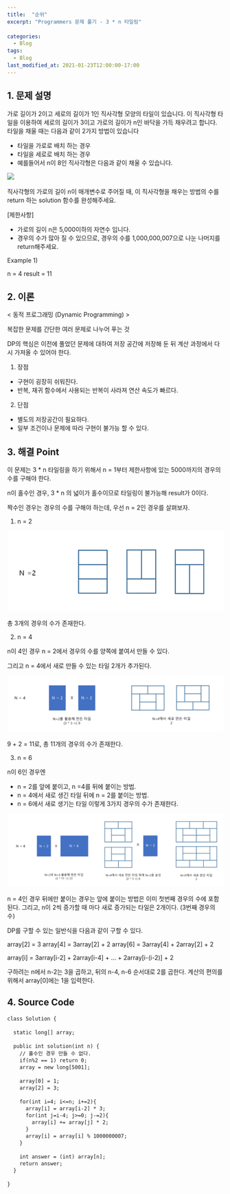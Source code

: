 ```yaml
---
title:  "순위"
excerpt: "Programmers 문제 풀기 - 3 * n 타일링"

categories:
  - Blog
tags:
  - Blog
last_modified_at: 2021-01-23T12:00:00-17:00
---
```


## 1. 문제 설명

가로 길이가 2이고 세로의 길이가 1인 직사각형 모양의 타일이 있습니다. 이 직사각형 타일을 이용하여 세로의 길이가 3이고 가로의 길이가 n인 바닥을 가득 채우려고 합니다. 타일을 채울 때는 다음과 같이 2가지 방법이 있습니다

- 타일을 가로로 배치 하는 경우
- 타일을 세로로 배치 하는 경우
- 예를들어서 n이 8인 직사각형은 다음과 같이 채울 수 있습니다.

![](https://i.imgur.com/zBW7peI.png)


직사각형의 가로의 길이 n이 매개변수로 주어질 때, 이 직사각형을 채우는 방법의 수를 return 하는 solution 함수를 완성해주세요.


[제한사항]

- 가로의 길이 n은 5,000이하의 자연수 입니다.
- 경우의 수가 많아 질 수 있으므로, 경우의 수를 1,000,000,007으로 나눈 나머지를 return해주세요.


Example 1)

n = 4
result = 11


## 2. 이론


< 동적 프로그래밍 (Dynamic Programming) >

  복잡한 문제를 간단한 여러 문제로 나누어 푸는 것  

  DP의 핵심은 이전에 풀었던 문제에 대하여 저장 공간에 저장해 둔 뒤 계산 과정에서 다시 가져올 수 있어야 한다.

1) 장점
  - 구현이 굉장히 쉬워진다.
  - 반복, 재귀 함수에서 사용되는 반복이 사라져 연산 속도가 빠르다.

2) 단점
  - 별도의 저장공간이 필요하다.
  - 일부 조건이나 문제에 따라 구현이 불가능 할 수 있다.


## 3. 해결 Point

  이 문제는 3 * n 타일링을 하기 위해서 n = 1부터 제한사항에 있는 5000까지의 경우의 수를 구해야 한다. 

  n이 홀수인 경우, 3 * n 의 넓이가 홀수이므로 타일링이 불가능해 result가 0이다.

  짝수인 경우는 경우의 수를 구해야 하는데, 우선 n = 2인 경우를 살펴보자.

1) n = 2

![](https://github.com/adrian0220/adrian0220.github.io/blob/master/_src/img/n2.GIF)

  총 3개의 경우의 수가 존재한다.


2) n = 4

  n이 4인 경우 n = 2에서 경우의 수를 양쪽에 붙여서 만들 수 있다.

  그리고 n = 4에서 새로 만들 수 있는 타일 2개가 추가된다.

![](https://github.com/adrian0220/adrian0220.github.io/blob/master/_src/img/n4.GIF)

  9 + 2 = 11로, 총 11개의 경우의 수가 존재한다.


3) n = 6

  n이 6인 경우엔 
- n = 2를 앞에 붙이고, n =4를 뒤에 붙이는 방법.
- n = 4에서 새로 생긴 타일 뒤에 n = 2를 붙이는 방법.
- n = 6에서 새로 생기는 타일
  이렇게 3가지 경우의 수가 존재한다.

![](https://github.com/adrian0220/adrian0220.github.io/blob/master/_src/img/n6.GIF)

  n = 4인 경우 뒤에만 붙이는 경우는 앞에 붙이는 방법은 이미 첫번째 경우의 수에 포함된다.
  그리고, n이 2씩 증가할 때 마다 새로 증가되는 타일은 2개이다. (3번째 경우의 수)

DP를 구할 수 있는 일반식을 다음과 같이 구할 수 있다.

array[2] = 3
array[4] = 3array[2] + 2
array[6] = 3array[4] + 2array[2] + 2

array[i] = 3array[i-2] + 2array[i-4] + ... + 2array[i-(i-2)] + 2

구하려는 n에서 n-2는 3을 곱하고, 뒤의 n-4, n-6 순서대로 2를 곱한다.
계산의 편의를 위해서 array[0]에는 1을 입력한다.


## 4. Source Code


```
class Solution {

  static long[] array;

  public int solution(int n) {
    // 홀수인 경우 만들 수 없다.
    if(n%2 == 1) return 0;
    array = new long[5001];

    array[0] = 1;
    array[2] = 3;

    for(int i=4; i<=n; i+=2){
      array[i] = array[i-2] * 3;
      for(int j=i-4; j>=0; j-=2){
        array[i] += array[j] * 2;
      }
      array[i] = array[i] % 1000000007;
    }

    int answer = (int) array[n];
    return answer;
  }

}

```